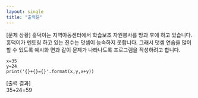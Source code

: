 ```yaml
---
layout: single
title: "출력문"
---
```


[문제 상황] 
흥덕이는 지역아동센터에서 학습보조 자원봉사를 방과 후에 하고 있습니다. 흥덕이가 멘토링 하고 있는 진수는 덧셈이 능숙하지 못합니다. 그래서 덧셈 연습을 많이 할 수 있도록 예시화 면과 같이 문제가 나타나도록 프로그램을 작성하려고 합니다.

~~~
x=35
y=24
print('{}+{}={}'.format(x,y,x+y))
~~~

[출력 결과]  
35+24=59
